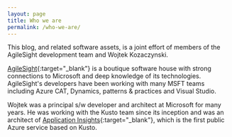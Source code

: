 ```yaml
---
layout: page
title: Who we are
permalink: /who-we-are/
---
```


This blog, and related software assets, is a joint effort of members of the
AgileSight development team and Wojtek Kozaczynski.

[AgileSight](http://www.agilesight.com/){:target="_blank"} is a boutique software house with strong
connections to Microsoft and deep knowledge of its technologies. AgileSight&#39;s
developers have been working with many MSFT teams including Azure CAT, Dynamics,
patterns & practices and Visual Studio.

Wojtek was a principal s/w developer and architect at Microsoft for many years.
He was working with the Kusto team since its inception and was an architect of
[Application Insights](https://docs.microsoft.com/en-us/azure/azure-monitor/app/app-insights-overview){:target="_blank"}, which is the first public Azure service based on Kusto.
